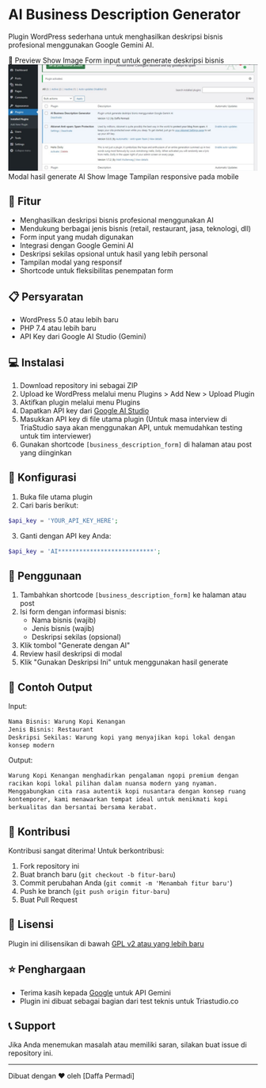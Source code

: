 # AI Business Description Generator

Plugin WordPress sederhana untuk menghasilkan deskripsi bisnis profesional menggunakan Google Gemini AI.

📸 Preview
Show Image
Form input untuk generate deskripsi bisnis
![Halaman Dashboard Wordpress](Screenshot/Halaman-Dashboard-Wordpress.jpg)
Modal hasil generate AI
Show Image
Tampilan responsive pada mobile

## 🚀 Fitur

- Menghasilkan deskripsi bisnis profesional menggunakan AI
- Mendukung berbagai jenis bisnis (retail, restaurant, jasa, teknologi, dll)
- Form input yang mudah digunakan
- Integrasi dengan Google Gemini AI
- Deskripsi sekilas opsional untuk hasil yang lebih personal
- Tampilan modal yang responsif
- Shortcode untuk fleksibilitas penempatan form

## 📋 Persyaratan

- WordPress 5.0 atau lebih baru
- PHP 7.4 atau lebih baru
- API Key dari Google AI Studio (Gemini)

## 💻 Instalasi

1. Download repository ini sebagai ZIP
2. Upload ke WordPress melalui menu Plugins > Add New > Upload Plugin
3. Aktifkan plugin melalui menu Plugins
4. Dapatkan API key dari [Google AI Studio](https://makersuite.google.com/app/apikey)
6. Masukkan API key di file utama plugin
(Untuk masa interview di TriaStudio saya akan menggunakan API, untuk memudahkan testing untuk tim interviewer)
8. Gunakan shortcode `[business_description_form]` di halaman atau post yang diinginkan

## 🔧 Konfigurasi

1. Buka file utama plugin
2. Cari baris berikut:
```php
$api_key = 'YOUR_API_KEY_HERE';
```
3. Ganti dengan API key Anda:
```php
$api_key = 'AI***************************';
```

## 📝 Penggunaan

1. Tambahkan shortcode `[business_description_form]` ke halaman atau post
2. Isi form dengan informasi bisnis:
   - Nama bisnis (wajib)
   - Jenis bisnis (wajib)
   - Deskripsi sekilas (opsional)
3. Klik tombol "Generate dengan AI"
4. Review hasil deskripsi di modal
5. Klik "Gunakan Deskripsi Ini" untuk menggunakan hasil generate

## 🎯 Contoh Output

Input:
```
Nama Bisnis: Warung Kopi Kenangan
Jenis Bisnis: Restaurant
Deskripsi Sekilas: Warung kopi yang menyajikan kopi lokal dengan konsep modern
```

Output:
```
Warung Kopi Kenangan menghadirkan pengalaman ngopi premium dengan racikan kopi lokal pilihan dalam nuansa modern yang nyaman. Menggabungkan cita rasa autentik kopi nusantara dengan konsep ruang kontemporer, kami menawarkan tempat ideal untuk menikmati kopi berkualitas dan bersantai bersama kerabat.
```

## 🤝 Kontribusi

Kontribusi sangat diterima! Untuk berkontribusi:

1. Fork repository ini
2. Buat branch baru (`git checkout -b fitur-baru`)
3. Commit perubahan Anda (`git commit -m 'Menambah fitur baru'`)
4. Push ke branch (`git push origin fitur-baru`)
5. Buat Pull Request

## 📄 Lisensi

Plugin ini dilisensikan di bawah [GPL v2 atau yang lebih baru](https://www.gnu.org/licenses/gpl-2.0.html)

## ⭐ Penghargaan

- Terima kasih kepada [Google](https://ai.google.dev/) untuk API Gemini
- Plugin ini dibuat sebagai bagian dari test teknis untuk Triastudio.co

## 📞 Support

Jika Anda menemukan masalah atau memiliki saran, silakan buat issue di repository ini.

---
Dibuat dengan ❤️ oleh [Daffa Permadi]
